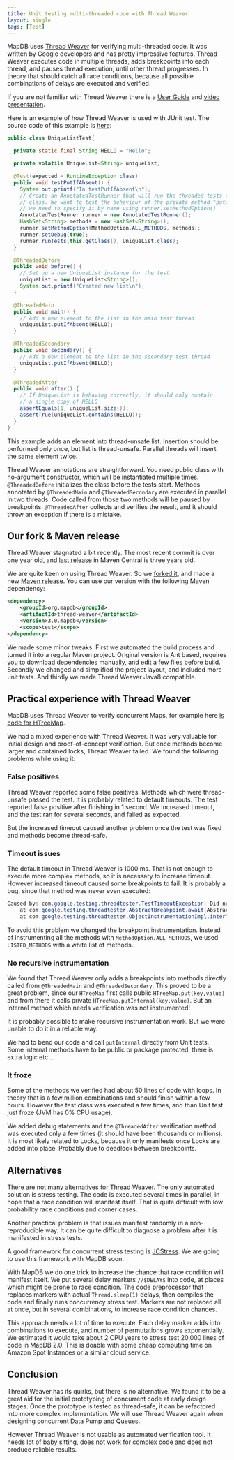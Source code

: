 ```yaml
---
title: Unit testing multi-threaded code with Thread Weaver
layout: single
tags: [Test]
---
```


MapDB uses [Thread Weaver](https://github.com/google/thread-weaver) for verifying multi-threaded code. It was written by Google developers and has pretty impressive features. Thread Weaver executes code in multiple threads, adds breakpoints into each thread, and pauses thread execution, until other thread progresses. In theory that should catch all race conditions, because all possible combinations of delays are executed and verified.

If you are not familiar with Thread Weaver there is a [User Guide](https://code.google.com/p/thread-weaver/wiki/UsersGuide) and [video presentation](https://www.youtube.com/watch?v=FvH4RBn2gJ8).

Here is an example of how Thread Weaver is used with JUnit test. The source code of this example is [here](https://github.com/jankotek/thread-weaver/blob/master/src/test/java/examples/UniqueListTest.java):

```java
public class UniqueListTest{

  private static final String HELLO = "Hello";

  private volatile UniqueList<String> uniqueList;

  @Test(expected = RuntimeException.class)
  public void testPutIfAbsent() {
    System.out.printf("In testPutIfAbsent\n");
    // Create an AnnotatedTestRunner that will run the threaded tests defined in this
    // class. We want to test the behaviour of the private method "putIfAbsentInternal" so
    // we need to specify it by name using runner.setMethodOption()
    AnnotatedTestRunner runner = new AnnotatedTestRunner();
    HashSet<String> methods = new HashSet<String>();
    runner.setMethodOption(MethodOption.ALL_METHODS, methods);
    runner.setDebug(true);
    runner.runTests(this.getClass(), UniqueList.class);
  }

  @ThreadedBefore
  public void before() {
    // Set up a new UniqueList instance for the test
    uniqueList = new UniqueList<String>();
    System.out.printf("Created new list\n");
  }

  @ThreadedMain
  public void main() {
    // Add a new element to the list in the main test thread
    uniqueList.putIfAbsent(HELLO);
  }

  @ThreadedSecondary
  public void secondary() {
    // Add a new element to the list in the secondary test thread
    uniqueList.putIfAbsent(HELLO);
  }

  @ThreadedAfter
  public void after() {
    // If UniqueList is behaving correctly, it should only contain
    // a single copy of HELLO
    assertEquals(1, uniqueList.size());
    assertTrue(uniqueList.contains(HELLO));
  }
}
```

This example adds an element into thread-unsafe list. Insertion should be performed only once, but list is thread-unsafe. Parallel threads will insert the same element twice.

Thread Weaver annotations are straightforward. You need public class with no-argument constructor, which will be instantiated multiple times. `@ThreadedBefore` initializes the class before the tests start. Methods annotated by `@ThreadedMain` and `@ThreadedSecondary` are executed in parallel in two threads. Code called from those two methods will be paused by breakpoints. `@ThreadedAfter` collects and verifies the result, and it should throw an exception if there is a mistake.

Our fork & Maven release
------------------------

Thread Weaver stagnated a bit recently. The most recent commit is over one year old, and [last release](http://mvnrepository.com/artifact/com.googlecode.thread-weaver/threadweaver) in Maven Central is three years old.

We are quite keen on using Thread Weaver. So we [forked it](https://github.com/jankotek/thread-weaver), and made a new [Maven release](http://mvnrepository.com/artifact/org.mapdb/thread-weaver/3.0.mapdb). You can use our version with the following Maven dependency:

```xml
<dependency>
    <groupId>org.mapdb</groupId>
    <artifactId>thread-weaver</artifactId>
    <version>3.0.mapdb</version>
    <scope>test</scope>
</dependency>
```

We made some minor tweaks. First we automated the build process and turned it into a regular Maven project. Original version is Ant based, requires you to download dependencies manually, and edit a few files before build. Secondly we changed and simplified the project layout, and included more unit tests. And thirdly we made Thread Weaver Java8 compatible.

Practical experience with Thread Weaver
---------------------------------------

MapDB uses Thread Weaver to verify concurrent Maps, for example here [is code for HTreeMap](https://github.com/jankotek/mapdb/blob/mapdb3/mapdb/src/test/java/org/mapdb/HTreeMapWeaverTest.kt).

We had a mixed experience with Thread Weaver. It was very valuable for initial design and proof-of-concept verification. But once methods become larger and contained locks, Thread Weaver failed. We found the following problems while using it:

### False positives

Thread Weaver reported some false positives. Methods which were thread-unsafe passed the test. It is probably related to default timeouts. The test reported false positive after finishing in 1 second. We increased timeout, and the test ran for several seconds, and failed as expected.

But the increased timeout caused another problem once the test was fixed and methods become thread-safe.

### Timeout issues

The default timeout in Thread Weaver is 1000 ms. That is not enough to execute more complex methods, so it is necessary to increase timeout. However increased timeout caused some breakpoints to fail. It is probably a bug, since that method was never even executed:

```java
Caused by: com.google.testing.threadtester.TestTimeoutException: Did not reach Breakpoint(1) @ at beginning of copyAddKeyDir
    at com.google.testing.threadtester.AbstractBreakpoint.await(AbstractBreakpoint.java:186)
    at com.google.testing.threadtester.ObjectInstrumentationImpl.interleave(ObjectInstrumentationImpl.java:285)
```

To avoid this problem we changed the breakpoint instrumentation. Instead of instrumenting all the methods with `MethodOption.ALL_METHODS`, we used `LISTED_METHODS` with a white list of methods.

### No recursive instrumentation

We found that Thread Weaver only adds a breakpoints into methods directly called from `@ThreadedMain` and `@ThreadedSecondary`. This proved to be a great problem, since our `HTreeMap` first calls public `HTreeMap.put(key,value)` and from there it calls private `HTreeMap.putInternal(key,value)`. But an internal method which needs verification was not instrumented!

It is probably possible to make recursive instrumentation work. But we were unable to do it in a reliable way.

We had to bend our code and call `putInternal` directly from Unit tests. Some internal methods have to be public or package protected, there is extra logic etc...

### It froze

Some of the methods we verified had about 50 lines of code with loops. In theory that is a few million combinations and should finish within a few hours. However the test class was executed a few times, and than Unit test just froze (JVM has 0% CPU usage).

We added debug statements and the `@ThreadedAfter` verification method was executed only a few times (it should have been thousands or millions). It is most likely related to Locks, because it only manifests once Locks are added into place. Probably due to deadlock between breakpoints.

Alternatives
------------

There are not many alternatives for Thread Weaver. The only automated solution is stress testing. The code is executed several times in parallel, in hope that a race condition will manifest itself. That is quite difficult with low probability race conditions and corner cases.

Another practical problem is that issues manifest randomly in a non-reproducible way. It can be quite difficult to diagnose a problem after it is manifested in stress tests.

A good framework for concurrent stress testing is [JCStress](http://openjdk.java.net/projects/code-tools/jcstress/). We are going to use this framework with MapDB soon.

With MapDB we do one trick to increase the chance that race condition will manifest itself. We put several delay markers `//$DELAY$` into code, at places which might be prone to race condition. The code preprocessor that replaces markers with actual `Thread.sleep(1)` delays, then compiles the code and finally runs concurrency stress test. Markers are not replaced all at once, but in several combinations, to increase race condition chances.

This approach needs a lot of time to execute. Each delay marker adds into combinations to execute, and number of permutations grows exponentially. We estimated it would take about 2 CPU years to stress test 20,000 lines of code in MapDB 2.0. This is doable with some cheap computing time on Amazon Spot Instances or a similar cloud service.

Conclusion
----------

Thread Weaver has its quirks, but there is no alternative. We found it to be a great aid for the initial prototyping of concurrent code at early design stages. Once the prototype is tested as thread-safe, it can be refactored into more complex implementation. We will use Thread Weaver again when designing concurrent Data Pump and Queues.

However Thread Weaver is not usable as automated verification tool. It needs lot of baby sitting, does not work for complex code and does not produce reliable results.
